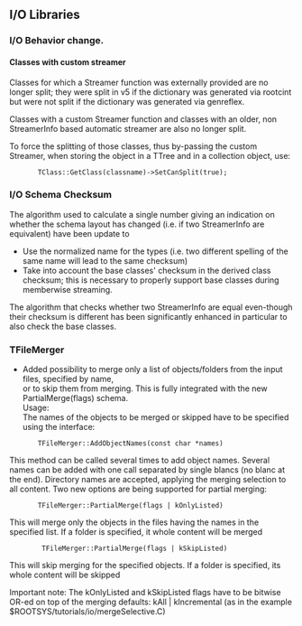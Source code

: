 

## I/O Libraries

### I/O Behavior change.

#### Classes with custom streamer

Classes for which a Streamer function was externally provided are no longer
split; they were split in v5 if the dictionary was generated via rootcint but
were not split if the dictionary was generated via genreflex.

Classes with a custom Streamer function and classes with an older, non StreamerInfo
based automatic streamer are also no longer split.

To force the splitting of those classes, thus by-passing the custom Streamer,
when storing the object in a TTree and in a collection object, use:


``` {.cpp}
       TClass::GetClass(classname)->SetCanSplit(true);
```

### I/O Schema Checksum

The algorithm used to calculate a single number giving an indication on whether
the schema layout has changed (i.e. if two StreamerInfo are equivalent) have
been update to

- Use the normalized name for the types (i.e. two different spelling of the same
name will lead to the same checksum)
- Take into account the base classes' checksum in the derived class checksum;
this is necessary to properly support base classes during memberwise streaming.

The algorithm that checks whether two StreamerInfo are equal even-though their
checksum is different has been significantly enhanced in particular to also
check the base classes.

### TFileMerger

-   Added possibility to merge only a list of objects/folders from the
    input files, specified by name, \
    or to skip them from merging. This is fully integrated with the new
    PartialMerge(flags) schema. \
     Usage: \
    The names of the objects to be merged or skipped have to be
    specified using the interface:

``` {.cpp}
       TFileMerger::AddObjectNames(const char *names)
```

   This method can be called several times to add object names. Several
   names can be added with one call separated by single blancs (no
   blanc at the end). Directory names are accepted, applying the
   merging selection to all content. Two new options are being
   supported for partial merging:

``` {.cpp}
       TFileMerger::PartialMerge(flags | kOnlyListed)
```

   This will merge only the objects in the files having the names in
   the specified list. If a folder is specified, it whole content will
   be merged

``` {.cpp}
        TFileMerger::PartialMerge(flags | kSkipListed)
```

   This will skip merging for the specified objects. If a folder is
   specified, its whole content will be skipped

   Important note:
   The kOnlyListed and kSkipListed flags have to be bitwise OR-ed
   on top of the merging defaults: kAll | kIncremental (as in the example $ROOTSYS/tutorials/io/mergeSelective.C)

